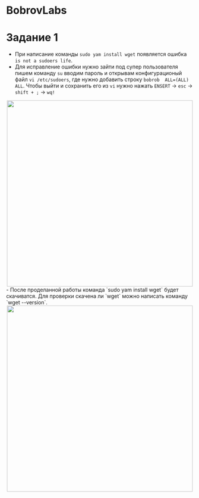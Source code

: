 # BobrovLabs
# Задание 1 #
  - При написание команды `sudo yam install wget` появляется ошибка `is not a sudoers life`.
  - Для исправление ошибки нужно зайти под супер пользователя пишем команду `su` вводим пароль и открывам конфигурационый файл `vi /etc/sudoers`, где нужно добавить строку `bobrob  ALL=(ALL)       ALL`. Чтобы выйти и сохранить его из `vi` нужно нажать `ENSERT` -> `esc` -> `shift + ;` -> `wq!`
 
<div align="center">
   <img src="https://github.com/user-attachments/assets/9d6756e4-5d5a-4019-9e2e-4089a9f14c67" alt="" width="500">
</div>
  - После проделанной работы команда `sudo yam install wget` будет скачиватся. Для проверки скачена ли `wget` можно написать команду `wget --version`.
 
<div align="center">
   <img src="https://github.com/user-attachments/assets/9d6756e4-5d5a-4019-9e2e-4089a9f14c67](https://github.com/user-attachments/assets/bf7fc523-7754-4ffe-970c-6475733ad567" alt="" width="500">
</div>
